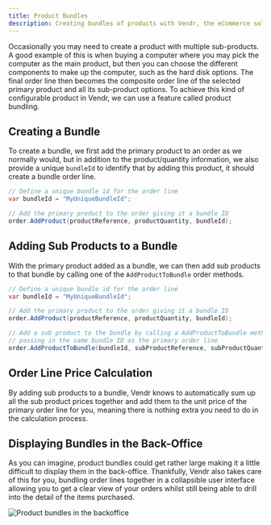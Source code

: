 ```yaml
---
title: Product Bundles
description: Creating bundles of products with Vendr, the eCommerce solution for Umbraco
---
```


Occasionally you may need to create a product with multiple sub-products. A good example of this is when buying a computer where you may pick the computer as the main product, but then you can choose the different components to make up the computer, such as the hard disk options. The final order line then becomes the composite order line of the selected primary product and all its sub-product options. To achieve this kind of configurable product in Vendr, we can use a feature called product bundling.

## Creating a Bundle

To create a bundle, we first add the primary product to an order as we normally would, but in addition to the product/quantity information, we also provide a unique `bundleId` to identify that by adding this product, it should create a bundle order line.

```csharp
// Define a unique bundle id for the order line
var bundleId = "MyUniqueBundleId";

// Add the primary product to the order giving it a bundle ID
order.AddProduct(productReference, productQuantity, bundleId);
```

## Adding Sub Products to a Bundle

With the primary product added as a bundle, we can then add sub products to that bundle by calling one of the `AddProductToBundle` order methods.


```csharp
// Define a unique bundle id for the order line
var bundleId = "MyUniqueBundleId";

// Add the primary product to the order giving it a bundle ID
order.AddProduct(productReference, productQuantity, bundleId);

// Add a sub product to the bundle by calling a AddProductToBundle method
// passing in the same bundle ID as the primary order line
order.AddProductToBundle(bundleId, subProductReference, subProductQuantity);

```

## Order Line Price Calculation

By adding sub products to a bundle, Vendr knows to automatically sum up all the sub product prices together and add them to the unit price of the primary order line for you, meaning there is nothing extra you need to do in the calculation process.

## Displaying Bundles in the Back-Office

As you can imagine, product bundles could get rather large making it a little difficult to display them in the back-office. Thankfully, Vendr also takes care of this for you, bundling order lines together in a collapsible user interface allowing you to get a clear view of your orders whilst still being able to drill into the detail of the items purchased.

![Product bundles in the backoffice](../media/backback-office-bundles.png)
